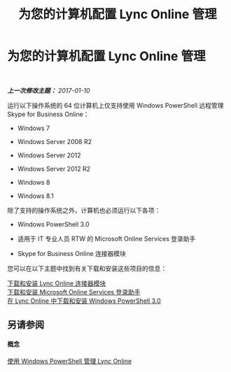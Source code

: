 ﻿---
title: 为您的计算机配置 Lync Online 管理
TOCTitle: 为您的计算机配置 Lync Online 管理
ms:assetid: bca143e2-659a-4161-9220-59ffd9fc2874
ms:mtpsurl: https://technet.microsoft.com/zh-cn/library/Dn362839(v=OCS.15)
ms:contentKeyID: 56271203
ms.date: 06/02/2017
mtps_version: v=OCS.15
ms.translationtype: HT
---

# 为您的计算机配置 Lync Online 管理

 

_**上一次修改主题：** 2017-01-10_

运行以下操作系统的 64 位计算机上仅支持使用 Windows PowerShell 远程管理 Skype for Business Online：

  - Windows 7

  - Windows Server 2008 R2

  - Windows Server 2012

  - Windows Server 2012 R2

  - Windows 8

  - Windows 8.1

除了支持的操作系统之外，计算机也必须运行以下各项：

  - Windows PowerShell 3.0

  - 适用于 IT 专业人员 RTW 的 Microsoft Online Services 登录助手

  - Skype for Business Online 连接器模块

您可以在以下主题中找到有关下载和安装这些项目的信息：

[下载和安装 Lync Online 连接器模块](downloading-and-installing-the-skype-for-business-online-connector-module.md)  
[下载和安装 Microsoft Online Services 登录助手](downloading-and-installing-the-microsoft-online-services-sign-in-assistant-for-skype-for-business-online.md)  
[在 Lync Online 中下载和安装 Windows PowerShell 3.0](downloading-and-installing-windows-powershell-3-0-in-skype-for-business-online.md)

## 另请参阅

#### 概念

[使用 Windows PowerShell 管理 Lync Online](skype-for-business-online-using-windows-powershell-to-manage-your-tenant.md)

